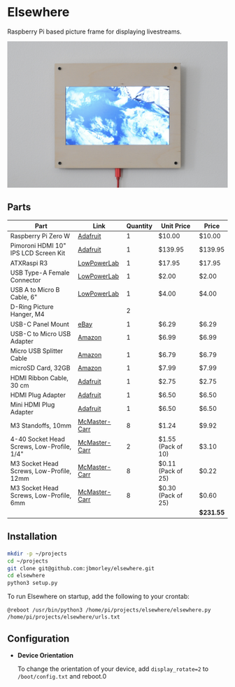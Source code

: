 # Elsewhere

Raspberry Pi based picture frame for displaying livestreams.

![Elsewhere showing a livestream of Earth from the ISS](images/iss.jpg)

## Parts

| **Part**                                   | **Link**                                                     | Quantity | **Unit Price**     | **Price**   |
| ------------------------------------------ | ------------------------------------------------------------ | -------- | ------------------ | ----------- |
| Raspberry Pi Zero W                        | [Adafruit](https://www.adafruit.com/product/3400)            | 1        | $10.00             | $10.00      |
| Pimoroni HDMI 10" IPS LCD Screen Kit       | [Adafruit](https://www.adafruit.com/product/4337)            | 1        | $139.95            | $139.95     |
| ATXRaspi R3                                | [LowPowerLab](https://lowpowerlab.com/shop/product/91)       | 1        | $17.95             | $17.95      |
| USB Type-A Female Connector                | [LowPowerLab](https://lowpowerlab.com/shop/product/91)       | 1        | $2.00              | $2.00       |
| USB A to Micro B Cable, 6"                 | [LowPowerLab](https://lowpowerlab.com/shop/product/91)       | 1        | $4.00              | $4.00       |
| D-Ring Picture Hanger, M4                  |                                                              | 2        |                    |             |
| USB-C Panel Mount                          | [eBay](https://www.ebay.com/itm/143134180140)                | 1        | $6.29              | $6.29       |
| USB-C to Micro USB Adapter                 | [Amazon](https://www.amazon.com/gp/product/B07GH5KJH2/)      | 1        | $6.99              | $6.99       |
| Micro USB Splitter Cable                   | [Amazon](https://www.amazon.com/gp/product/B017OPOG58/)      | 1        | $6.79              | $6.79       |
| microSD Card, 32GB                         | [Amazon](https://www.amazon.com/SAMSUNG-Select-microSDXC-Adapter-MB-ME128HA/dp/B06XWN9Q99) | 1        | $7.99              | $7.99       |
| HDMI Ribbon Cable, 30 cm                   | [Adafruit](https://www.adafruit.com/product/3562)            | 1        | $2.75              | $2.75       |
| HDMI Plug Adapter                          | [Adafruit](https://www.adafruit.com/product/3548)            | 1        | $6.50              | $6.50       |
| Mini HDMI Plug Adapter                     | [Adafruit](https://www.adafruit.com/product/3552)            | 1        | $6.50              | $6.50       |
| M3 Standoffs, 10mm                         | [McMaster-Carr](https://www.mcmaster.com/94868A166/)         | 8        | $1.24              | $9.92       |
| 4-40 Socket Head Screws, Low-Profile, 1/4" | [McMaster-Carr](https://www.mcmaster.com/93615A110/)         | 2        | $1.55 (Pack of 10) | $3.10       |
| M3 Socket Head Screws, Low-Profile, 12mm   | [McMaster-Carr](https://www.mcmaster.com/92855A313/)         | 8        | $0.11 (Pack of 25) | $0.22       |
| M3 Socket Head Screws, Low-Profile, 6mm    | [McMaster-Carr](https://www.mcmaster.com/92855A307/)         | 8        | $0.30 (Pack of 25) | $0.60       |
|                                            |                                                              |          |                    | **$231.55** |

## Installation

```bash
mkdir -p ~/projects
cd ~/projects
git clone git@github.com:jbmorley/elsewhere.git
cd elsewhere
python3 setup.py
```

To run Elsewhere on startup, add the following to your crontab:

```
@reboot /usr/bin/python3 /home/pi/projects/elsewhere/elsewhere.py /home/pi/projects/elsewhere/urls.txt
```

## Configuration

- **Device Orientation**

  To change the orientation of your device, add `display_rotate=2` to `/boot/config.txt` and reboot.0
